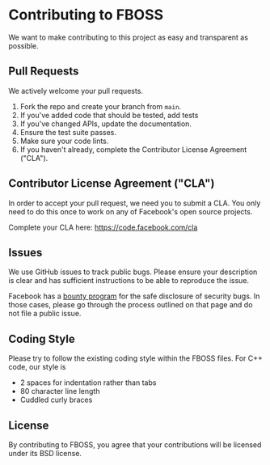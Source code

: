 # Contributing to FBOSS

We want to make contributing to this project as easy and transparent as
possible.

## Pull Requests
We actively welcome your pull requests.
1. Fork the repo and create your branch from `main`. 
2. If you've added code that should be tested, add tests
3. If you've changed APIs, update the documentation. 
4. Ensure the test suite passes. 
5. Make sure your code lints. 
6. If you haven't already, complete the Contributor License Agreement ("CLA").

## Contributor License Agreement ("CLA")
In order to accept your pull request, we need you to submit a CLA. You only need
to do this once to work on any of Facebook's open source projects.

Complete your CLA here: <https://code.facebook.com/cla>

## Issues  
We use GitHub issues to track public bugs. Please ensure your description is
clear and has sufficient instructions to be able to reproduce the issue.

Facebook has a [bounty program](https://www.facebook.com/whitehat/) for the safe
disclosure of security bugs. In those cases, please go through the process
outlined on that page and do not file a public issue.

## Coding Style  
Please try to follow the existing coding style within the FBOSS files.
For C++ code, our style is
* 2 spaces for indentation rather than tabs
* 80 character line length
* Cuddled curly braces

## License
By contributing to FBOSS, you agree that your contributions will be licensed
under its BSD license.
